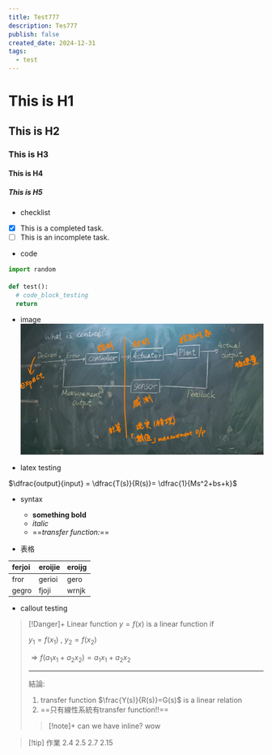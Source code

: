 ```yaml
---
title: Test777
description: Tes777
publish: false
created_date: 2024-12-31
tags:
  - test
---
```


# This is H1
## This is H2
### This is H3
#### This is H4
##### This is H5

- checklist
- [x] This is a completed task.
- [ ] This is an incomplete task.

- code
```python
import random

def test():
  # code_block_testing
  return
```
- image
![image.png](https://raw.githubusercontent.com/Ash0645/image_remote/main/202307172136299.png)


- latex testing

$\dfrac{output}{input} = \dfrac{T(s)}{R(s)}= \dfrac{1}{Ms^2+bs+k}$

- syntax
	- **something bold**
	- _italic_
	- ==*transfer function:*==

- 表格

| ferjoi | eroijie | eroijg |
|:-------|:--------|:-------|
| fror   | gerioi  | gero   |
| gegro  | fjoji   | wrnjk  |  

- callout testing
>[!Danger]+ Linear function
>$y=f(x)$ is a linear function if 
>
>$y_{1}=f(x_1)$ ,  $y_{2}=f(x_2)$ 
>
>$\Rightarrow f(a_1x_1+a_2x_2)=a_1x_1+a_2x_2$
>
>---
>結論:
>1. transfer function $\frac{Y(s)}{R(s)}=G(s)$ is a linear relation
>2. ==只有線性系統有transfer function!!==
>>[!note]+ can we have inline?
>>wow


>[!tip] 作業
>2.4 2.5 2.7 2.15